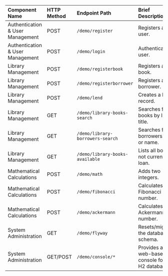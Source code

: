 | Component Name | HTTP Method | Endpoint Path | Brief Description |
| :--- | :--- | :--- | :--- |
| Authentication & User Management | POST | `/demo/register` | Registers a new user. |
| Authentication & User Management | POST | `/demo/login` | Authenticates a user. |
| Library Management | POST | `/demo/registerbook` | Registers a new book. |
| Library Management | POST | `/demo/registerborrower` | Registers a new borrower. |
| Library Management | POST | `/demo/lend` | Creates a loan record. |
| Library Management | GET | `/demo/library-books-search` | Searches for books by ID or title. |
| Library Management | GET | `/demo/library-borrowers-search` | Searches for borrowers by ID or name. |
| Library Management | GET | `/demo/library-books-available` | Lists all books not currently on loan. |
| Mathematical Calculations | POST | `/demo/math` | Adds two integers. |
| Mathematical Calculations | POST | `/demo/fibonacci` | Calculates a Fibonacci number. |
| Mathematical Calculations | POST | `/demo/ackermann` | Calculates an Ackermann number. |
| System Administration | GET | `/demo/flyway` | Resets/migrates the database schema. |
| System Administration | GET/POST | `/demo/console/*` | Provides a web-based console for the H2 database. |